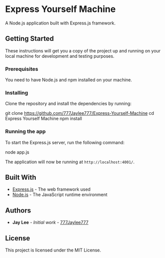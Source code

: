 # Express Yourself Machine

A Node.js application built with Express.js framework.

## Getting Started

These instructions will get you a copy of the project up and running on your local machine for development and testing purposes.

### Prerequisites

You need to have Node.js and npm installed on your machine.

### Installing

Clone the repository and install the dependencies by running:

git clone https://github.com/777Jaylee777/Express-Yourself-Machine
cd Express Yourself Machine
npm install


### Running the app

To start the Express.js server, run the following command:

node app.js


The application will now be running at `http://localhost:4001/`.

## Built With

* [Express.js](https://expressjs.com/) - The web framework used
* [Node.js](https://nodejs.org/) - The JavaScript runtime environment

## Authors

* **Jay Lee** - *Initial work* - [777Jaylee777](https://github.com/777Jaylee777)

## License

This project is licensed under the MIT License.
